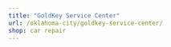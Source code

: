 ```yaml
---
title: "GoldKey Service Center"
url: /oklahoma-city/goldkey-service-center/
shop: car repair
---
```

